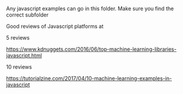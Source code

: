 Any javascript examples can go in this folder. Make sure you find the correct subfolder



Good reviews of Javascript platforms at


5 reviews

https://www.kdnuggets.com/2016/06/top-machine-learning-libraries-javascript.html

10 reviews

https://tutorialzine.com/2017/04/10-machine-learning-examples-in-javascript




